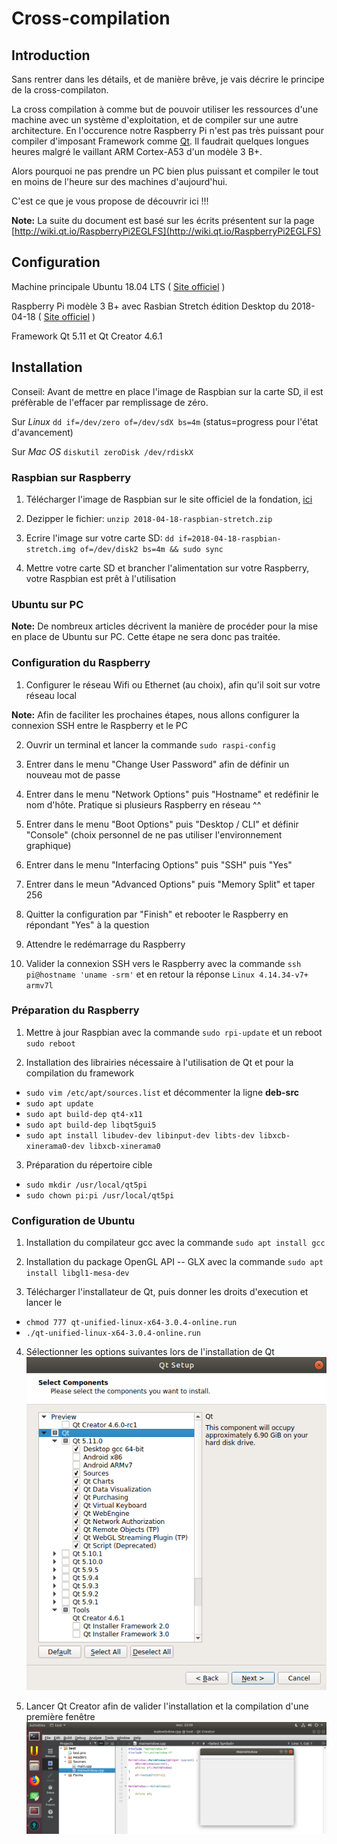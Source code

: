 #  Cross-compilation ##

## Introduction ##

Sans rentrer dans les détails, et de manière brêve, je vais décrire le principe de la cross-compilaton.

La cross compilation à comme but de pouvoir utiliser les ressources d'une machine avec un système d'exploitation, et de compiler sur une autre architecture. En l'occurence notre Raspberry Pi n'est pas très puissant pour compiler d'imposant Framework comme [Qt](https://www.qt.io/). Il faudrait quelques longues heures malgré le vaillant ARM Cortex-A53 d'un modèle 3 B+.

Alors pourquoi ne pas prendre un PC bien plus puissant et compiler le tout en moins de l'heure sur des machines d'aujourd'hui.

C'est ce que je vous propose de découvrir ici !!!

__Note:__ La suite du document est basé sur les écrits présentent sur la page [http://wiki.qt.io/RaspberryPi2EGLFS](http://wiki.qt.io/RaspberryPi2EGLFS) 

## Configuration ##

Machine principale Ubuntu 18.04 LTS ( [Site officiel](https://www.ubuntu.com/) )

Raspberry Pi modèle 3 B+ avec Rasbian Stretch édition Desktop du 2018-04-18 ( [Site officiel](https://www.raspberrypi.org/) )

Framework Qt 5.11 et Qt Creator 4.6.1

## Installation ##

Conseil: Avant de mettre en place l'image de Raspbian sur la carte SD, il est préfèrable de l'effacer par remplissage de zéro.

Sur *Linux* `dd if=/dev/zero of=/dev/sdX bs=4m` (status=progress pour l'état d'avancement)

Sur *Mac OS* `diskutil zeroDisk /dev/rdiskX`

### Raspbian sur Raspberry ###

1. Télécharger l'image de Raspbian sur le site officiel de la fondation, [ici](https://www.raspberrypi.org/downloads/raspbian/)

2. Dezipper le fichier: `unzip 2018-04-18-raspbian-stretch.zip`

3. Ecrire l'image sur votre carte SD: `dd if=2018-04-18-raspbian-stretch.img of=/dev/disk2 bs=4m && sudo sync`

4. Mettre votre carte SD et brancher l'alimentation sur votre Raspberry, votre Raspbian est prêt à l'utilisation

### Ubuntu sur PC ###

__Note:__ De nombreux articles décrivent la manière de procéder pour la mise en place de Ubuntu sur PC. Cette étape ne sera donc pas traitée.

### Configuration du Raspberry ###

1. Configurer le réseau Wifi ou Ethernet (au choix), afin qu'il soit sur votre réseau local

__Note:__ Afin de faciliter les prochaines étapes, nous allons configurer la connexion SSH entre le Raspberry et le PC

2. Ouvrir un terminal et lancer la commande `sudo raspi-config`

3. Entrer dans le menu "Change User Password" afin de définir un nouveau mot de passe

4. Entrer dans le menu "Network Options" puis "Hostname" et redéfinir le nom d'hôte. Pratique si plusieurs Raspberry en réseau ^^

5. Entrer dans le menu "Boot Options" puis "Desktop / CLI" et définir "Console" (choix personnel de ne pas utiliser l'environnement graphique)

6. Entrer dans le menu "Interfacing Options" puis "SSH" puis "Yes"

7. Entrer dans le meun "Advanced Options" puis "Memory Split" et taper 256

8. Quitter la configuration par "Finish" et rebooter le Raspberry en répondant "Yes" à la question

9. Attendre le redémarrage du Raspberry

10. Valider la connexion SSH vers le Raspberry avec la commande `ssh pi@hostname 'uname -srm'` et en retour la réponse `Linux 4.14.34-v7+ armv7l`

### Préparation du Raspberry ###

1. Mettre à jour Raspbian avec la commande `sudo rpi-update` et un reboot `sudo reboot`

2. Installation des librairies nécessaire à l'utilisation de Qt et pour la compilation du framework
- `sudo vim /etc/apt/sources.list` et décommenter la ligne **deb-src**
- `sudo apt update`
- `sudo apt build-dep qt4-x11`
- `sudo apt build-dep libqt5gui5`
- `sudo apt install libudev-dev libinput-dev libts-dev libxcb-xinerama0-dev libxcb-xinerama0`

3. Préparation du répertoire cible
- `sudo mkdir /usr/local/qt5pi`
- `sudo chown pi:pi /usr/local/qt5pi`

### Configuration de Ubuntu ###

1. Installation du compilateur gcc avec la commande `sudo apt install gcc`

2. Installation du package OpenGL API -- GLX avec la commande `sudo apt install libgl1-mesa-dev`

3. Télécharger l'installateur de Qt, puis donner les droits d'execution et lancer le
- `chmod 777 qt-unified-linux-x64-3.0.4-online.run`
- `./qt-unified-linux-x64-3.0.4-online.run`

4. Sélectionner les options suivantes lors de l'installation de Qt
![Qt installation](https://raw.githubusercontent.com/DavidWisser/raspberry/doc/cross-compile/img/qt_install.png)

5. Lancer Qt Creator afin de valider l'installation et la compilation d'une première fenêtre
![Qt Window](https://raw.githubusercontent.com/DavidWisser/raspberry/doc/cross-compile/img/qt_window.png)
